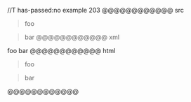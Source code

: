 //T has-passed:no
example 203
@@@@@@@@@@@@ src
> foo

> bar
@@@@@@@@@@@@ xml
<?xml version="1.0" encoding="UTF-8"?>
<!DOCTYPE document SYSTEM "CommonMark.dtd">
<document xmlns="http://commonmark.org/xml/1.0">
  <block_quote>
    <paragraph>
      <text>foo</text>
    </paragraph>
  </block_quote>
  <block_quote>
    <paragraph>
      <text>bar</text>
    </paragraph>
  </block_quote>
</document>
@@@@@@@@@@@@ html
<blockquote>
<p>foo</p>
</blockquote>
<blockquote>
<p>bar</p>
</blockquote>
@@@@@@@@@@@@
